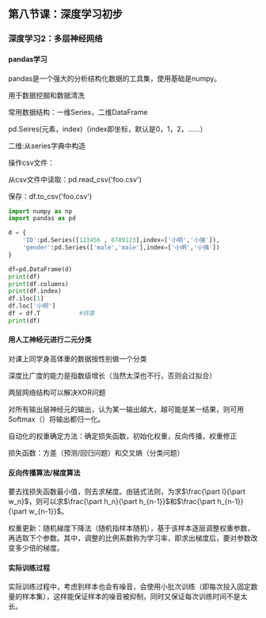 ## 第八节课：深度学习初步

### 深度学习2：多层神经网络

#### pandas学习

pandas是一个强大的分析结构化数据的工具集，使用基础是numpy。

用于数据挖掘和数据清洗

常用数据结构：一维Series，二维DataFrame

pd.Seires(元素，index)（index即坐标，默认是0，1，2，……）

二维:从series字典中构造

操作csv文件：

从csv文件中读取：pd.read_csv('foo.csv')

保存：df.to_csv('foo.csv')

```python
import numpy as np
import pandas as pd

d = {
    'ID':pd.Series([123456 , 6789123],index=['小明','小强']),
    'gender':pd.Series(['male','male'],index=['小明','小强'])
}

df=pd.DataFrame(d)
print(df)
print(df.columns)
print(df.index)
df.iloc[1]
df.loc['小明']
df = df.T			#转置
print(df)
```

#### 用人工神经元进行二元分类

对课上同学身高体重的数据按性别做一个分类



深度比广度的能力是指数级增长（当然太深也不行，否则会过拟合）



两层网络结构可以解决XOR问题

对所有输出层神经元的输出，认为某一输出越大，越可能是某一结果，则可用Softmax（）将输出都归一化。

自动化的权重确定方法：确定损失函数，初始化权重，反向传播，权重修正

 损失函数：方差（预测/回归问题）和交叉熵（分类问题）

#### 反向传播算法/梯度算法

要去找损失函数最小值，则去求梯度。由链式法则，为求$\frac{\part l}{\part w_n}$，则可以求$\frac{\part h_n}{\part h_{n-1}}$和$\frac{\part h_{n-1}}{\part w_{n-1}}$。

权重更新：随机梯度下降法（随机指样本随机），基于该样本逐层调整权重参数，再选取下个参数。其中，调整的比例系数称为学习率，即求出梯度后，要对参数改变多少倍的梯度。

#### 实际训练过程

实际训练过程中，考虑到样本也会有噪音，会使用小批次训练（即每次投入固定数量的样本集），这样能保证样本的噪音被抑制，同时又保证每次训练时间不是太长。
